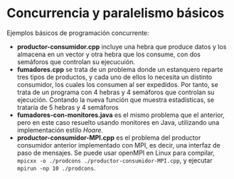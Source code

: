 # Concurrencia y paralelismo básicos
Ejemplos básicos de programación concurrente:
 - **productor-consumidor.cpp** incluye una hebra que produce datos y los almacena en un vector y otra hebra que los consume, con dos semáforos que controlan su ejecucuión.
 - **fumadores.cpp** se trata de un problema donde un estanquero reparte tres tipos de productos, y cada uno de ellos
 lo necesita un distinto consumidor, los cuales los consumen al ser expedidos. Por tanto, se trata de un programa
 con 4 hebras y 4 semáforos que controlan su ejecución. Contando la nueva función que muestra estadísticas, se
 trataría de 5 hebras y 4 semáforos
 - **fumadores-con-monitores.java** es el mismo problema que el anterior, pero en este caso resuelto usando monitores en Java, utilizando una implementación estilo *Hoare*.
 - **productor-consumidor-MPI.cpp** es el problema del productor consumidor anterior implementado con MPI, es decir, una interfaz de paso de mensajes. Se puede usar openMPI en Linux para compilar, `mpicxx -o ./prodcons ./productor-consumidor-MPI.cpp`, y ejecutar `mpirun -np 10 ./prodcons`.
